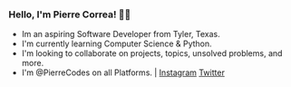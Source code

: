 ### Hello, I'm Pierre Correa! 👋🏻

- Im an aspiring Software Developer from Tyler, Texas.
- I'm currently learning Computer Science & Python.
- I'm looking to collaborate on projects, topics, unsolved problems, and more.
- I'm @PierreCodes on all Platforms. | [Instagram](https://www.instagram.com/pierrecodes/) [Twitter](https://twitter.com/PierreCodes)
